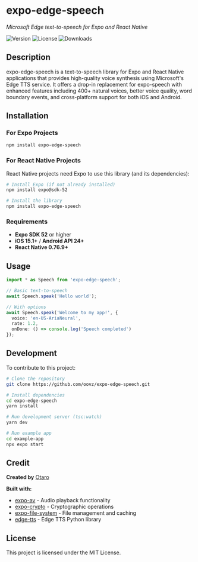 # expo-edge-speech
*Microsoft Edge text-to-speech for Expo and React Native*

![Version](https://img.shields.io/npm/v/expo-edge-speech)
![License](https://img.shields.io/npm/l/expo-edge-speech)
![Downloads](https://img.shields.io/npm/dm/expo-edge-speech)

## Description

expo-edge-speech is a text-to-speech library for Expo and React Native applications that provides high-quality voice synthesis using Microsoft's Edge TTS service. It offers a drop-in replacement for expo-speech with enhanced features including 400+ natural voices, better voice quality, word boundary events, and cross-platform support for both iOS and Android.

## Installation

### For Expo Projects

```bash
npm install expo-edge-speech
```

### For React Native Projects

React Native projects need Expo to use this library (and its dependencies):

```bash
# Install Expo (if not already installed)
npm install expo@sdk-52

# Install the library
npm install expo-edge-speech
```

### Requirements

- **Expo SDK 52** or higher
- **iOS 15.1+** / **Android API 24+**
- **React Native 0.76.9+**

## Usage

```typescript
import * as Speech from 'expo-edge-speech';

// Basic text-to-speech
await Speech.speak('Hello world');

// With options
await Speech.speak('Welcome to my app!', {
  voice: 'en-US-AriaNeural',
  rate: 1.2,
  onDone: () => console.log('Speech completed')
});
```

## Development

To contribute to this project:

```bash
# Clone the repository
git clone https://github.com/oovz/expo-edge-speech.git

# Install dependencies
cd expo-edge-speech
yarn install

# Run development server (tsc:watch)
yarn dev

# Run example app
cd example-app
npx expo start
```

## Credit

**Created by** [Otaro](https://github.com/oovz)

**Built with:**
- [expo-av](https://docs.expo.dev/versions/latest/sdk/av/) - Audio playback functionality
- [expo-crypto](https://docs.expo.dev/versions/latest/sdk/crypto/) - Cryptographic operations
- [expo-file-system](https://docs.expo.dev/versions/latest/sdk/filesystem/) - File management and caching
- [edge-tts](https://github.com/rany2/edge-tts) - Edge TTS Python library

## License

This project is licensed under the MIT License.

